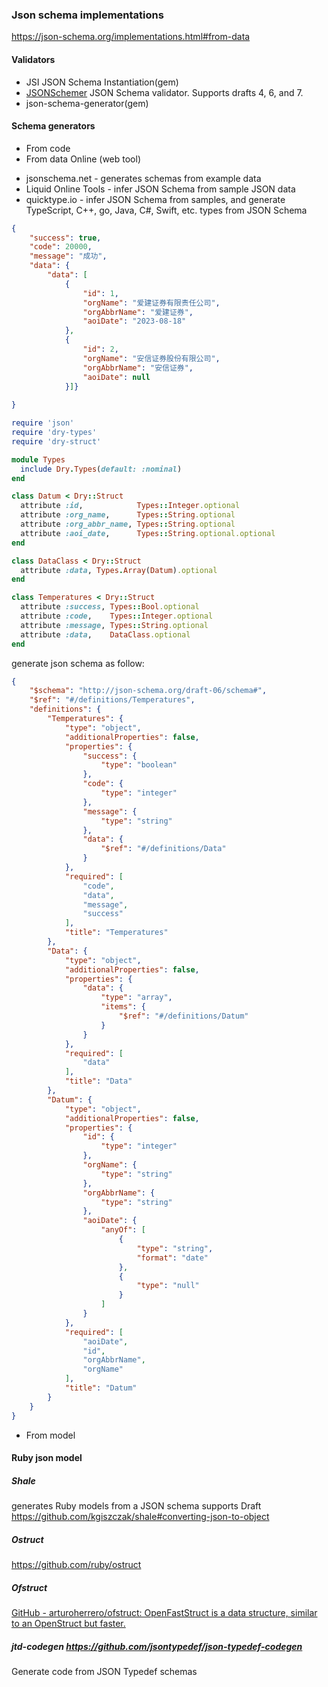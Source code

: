 ### Json schema implementations

https://json-schema.org/implementations.html#from-data

#### Validators
- JSI
JSON Schema Instantiation(gem)
- [JSONSchemer](https://github.com/davishmcclurg/json_schemer)
JSON Schema validator. Supports drafts 4, 6, and 7.
- json-schema-generator(gem)
#### Schema generators
- From code
- From data
Online (web tool)
* jsonschema.net - generates schemas from example data
* Liquid Online Tools - infer JSON Schema from sample JSON data
* quicktype.io - infer JSON Schema from samples, and generate TypeScript, C++, go, Java, C#, Swift, etc. types from JSON Schema
```json
{
    "success": true,
    "code": 20000,
    "message": "成功",
    "data": {
        "data": [
            {
                "id": 1,
                "orgName": "爱建证券有限责任公司",
                "orgAbbrName": "爱建证券",
                "aoiDate": "2023-08-18"
            },
            {
                "id": 2,
                "orgName": "安信证券股份有限公司",
                "orgAbbrName": "安信证券",
                "aoiDate": null
            }]}
    
}
```
```ruby
require 'json'
require 'dry-types'
require 'dry-struct'

module Types
  include Dry.Types(default: :nominal)
end

class Datum < Dry::Struct
  attribute :id,            Types::Integer.optional
  attribute :org_name,      Types::String.optional
  attribute :org_abbr_name, Types::String.optional
  attribute :aoi_date,      Types::String.optional.optional
end

class DataClass < Dry::Struct
  attribute :data, Types.Array(Datum).optional
end

class Temperatures < Dry::Struct
  attribute :success, Types::Bool.optional
  attribute :code,    Types::Integer.optional
  attribute :message, Types::String.optional
  attribute :data,    DataClass.optional
end

```
generate json schema as follow:
```json
{
    "$schema": "http://json-schema.org/draft-06/schema#",
    "$ref": "#/definitions/Temperatures",
    "definitions": {
        "Temperatures": {
            "type": "object",
            "additionalProperties": false,
            "properties": {
                "success": {
                    "type": "boolean"
                },
                "code": {
                    "type": "integer"
                },
                "message": {
                    "type": "string"
                },
                "data": {
                    "$ref": "#/definitions/Data"
                }
            },
            "required": [
                "code",
                "data",
                "message",
                "success"
            ],
            "title": "Temperatures"
        },
        "Data": {
            "type": "object",
            "additionalProperties": false,
            "properties": {
                "data": {
                    "type": "array",
                    "items": {
                        "$ref": "#/definitions/Datum"
                    }
                }
            },
            "required": [
                "data"
            ],
            "title": "Data"
        },
        "Datum": {
            "type": "object",
            "additionalProperties": false,
            "properties": {
                "id": {
                    "type": "integer"
                },
                "orgName": {
                    "type": "string"
                },
                "orgAbbrName": {
                    "type": "string"
                },
                "aoiDate": {
                    "anyOf": [
                        {
                            "type": "string",
                            "format": "date"
                        },
                        {
                            "type": "null"
                        }
                    ]
                }
            },
            "required": [
                "aoiDate",
                "id",
                "orgAbbrName",
                "orgName"
            ],
            "title": "Datum"
        }
    }
}
```
- From model

#### Ruby json model

##### Shale
generates Ruby models from a JSON schema supports Draft
https://github.com/kgiszczak/shale#converting-json-to-object

##### Ostruct
https://github.com/ruby/ostruct
##### Ofstruct

[GitHub - arturoherrero/ofstruct: OpenFastStruct is a data structure, similar to an OpenStruct but faster.](https://github.com/arturoherrero/ofstruct)

##### jtd-codegen https://github.com/jsontypedef/json-typedef-codegen
Generate code from JSON Typedef schemas
